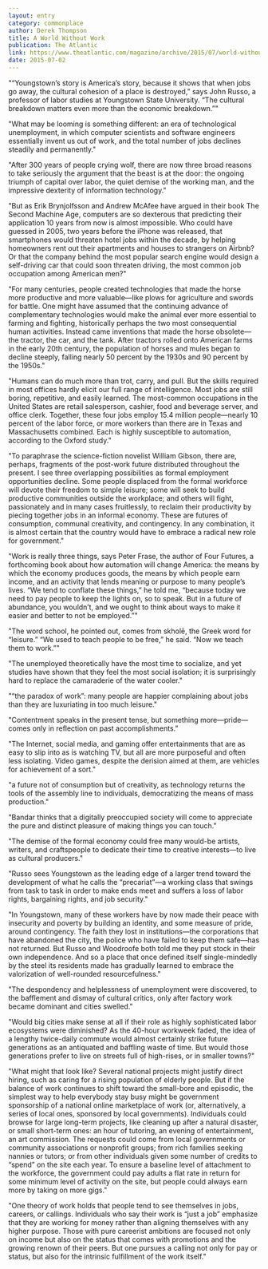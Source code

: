 ```yaml
---
layout: entry
category: commonplace
author: Derek Thompson
title: A World Without Work
publication: The Atlantic
link: https://www.theatlantic.com/magazine/archive/2015/07/world-without-work/395294/
date: 2015-07-02
---
```


"“Youngstown’s story is America’s story, because it shows that when jobs go away, the cultural cohesion of a place is destroyed,” says John Russo, a professor of labor studies at Youngstown State University. “The cultural breakdown matters even more than the economic breakdown.”"

"What may be looming is something different: an era of technological unemployment, in which computer scientists and software engineers essentially invent us out of work, and the total number of jobs declines steadily and permanently."

"After 300 years of people crying wolf, there are now three broad reasons to take seriously the argument that the beast is at the door: the ongoing triumph of capital over labor, the quiet demise of the working man, and the impressive dexterity of information technology."
 
"But as Erik Brynjolfsson and Andrew McAfee have argued in their book The Second Machine Age, computers are so dexterous that predicting their application 10 years from now is almost impossible. Who could have guessed in 2005, two years before the iPhone was released, that smartphones would threaten hotel jobs within the decade, by helping homeowners rent out their apartments and houses to strangers on Airbnb? Or that the company behind the most popular search engine would design a self-driving car that could soon threaten driving, the most common job occupation among American men?"

"For many centuries, people created technologies that made the horse more productive and more valuable—like plows for agriculture and swords for battle. One might have assumed that the continuing advance of complementary technologies would make the animal ever more essential to farming and fighting, historically perhaps the two most consequential human activities. Instead came inventions that made the horse obsolete—the tractor, the car, and the tank. After tractors rolled onto American farms in the early 20th century, the population of horses and mules began to decline steeply, falling nearly 50 percent by the 1930s and 90 percent by the 1950s."

"Humans can do much more than trot, carry, and pull. But the skills required in most offices hardly elicit our full range of intelligence. Most jobs are still boring, repetitive, and easily learned. The most-common occupations in the United States are retail salesperson, cashier, food and beverage server, and office clerk. Together, these four jobs employ 15.4 million people—nearly 10 percent of the labor force, or more workers than there are in Texas and Massachusetts combined. Each is highly susceptible to automation, according to the Oxford study."

"To paraphrase the science-fiction novelist William Gibson, there are, perhaps, fragments of the post-work future distributed throughout the present. I see three overlapping possibilities as formal employment opportunities decline. Some people displaced from the formal workforce will devote their freedom to simple leisure; some will seek to build productive communities outside the workplace; and others will fight, passionately and in many cases fruitlessly, to reclaim their productivity by piecing together jobs in an informal economy. These are futures of consumption, communal creativity, and contingency. In any combination, it is almost certain that the country would have to embrace a radical new role for government."
 
"Work is really three things, says Peter Frase, the author of Four Futures, a forthcoming book about how automation will change America: the means by which the economy produces goods, the means by which people earn income, and an activity that lends meaning or purpose to many people’s lives. “We tend to conflate these things,” he told me, “because today we need to pay people to keep the lights on, so to speak. But in a future of abundance, you wouldn’t, and we ought to think about ways to make it easier and better to not be employed.”"

"The word school, he pointed out, comes from skholē, the Greek word for “leisure.” “We used to teach people to be free,” he said. “Now we teach them to work.”"

"The unemployed theoretically have the most time to socialize, and yet studies have shown that they feel the most social isolation; it is surprisingly hard to replace the camaraderie of the water cooler."

"“the paradox of work”: many people are happier complaining about jobs than they are luxuriating in too much leisure."

"Contentment speaks in the present tense, but something more—pride—comes only in reflection on past accomplishments."

"The Internet, social media, and gaming offer entertainments that are as easy to slip into as is watching TV, but all are more purposeful and often less isolating. Video games, despite the derision aimed at them, are vehicles for achievement of a sort."

"a future not of consumption but of creativity, as technology returns the tools of the assembly line to individuals, democratizing the means of mass production."

"Bandar thinks that a digitally preoccupied society will come to appreciate the pure and distinct pleasure of making things you can touch."

"The demise of the formal economy could free many would-be artists, writers, and craftspeople to dedicate their time to creative interests—to live as cultural producers."

"Russo sees Youngstown as the leading edge of a larger trend toward the development of what he calls the “precariat”—a working class that swings from task to task in order to make ends meet and suffers a loss of labor rights, bargaining rights, and job security."

"In Youngstown, many of these workers have by now made their peace with insecurity and poverty by building an identity, and some measure of pride, around contingency. The faith they lost in institutions—the corporations that have abandoned the city, the police who have failed to keep them safe—has not returned. But Russo and Woodroofe both told me they put stock in their own independence. And so a place that once defined itself single-mindedly by the steel its residents made has gradually learned to embrace the valorization of well-rounded resourcefulness."
 
"The despondency and helplessness of unemployment were discovered, to the bafflement and dismay of cultural critics, only after factory work became dominant and cities swelled."

"Would big cities make sense at all if their role as highly sophisticated labor ecosystems were diminished? As the 40-hour workweek faded, the idea of a lengthy twice-daily commute would almost certainly strike future generations as an antiquated and baffling waste of time. But would those generations prefer to live on streets full of high-rises, or in smaller towns?"

"What might that look like? Several national projects might justify direct hiring, such as caring for a rising population of elderly people. But if the balance of work continues to shift toward the small-bore and episodic, the simplest way to help everybody stay busy might be government sponsorship of a national online marketplace of work (or, alternatively, a series of local ones, sponsored by local governments). Individuals could browse for large long-term projects, like cleaning up after a natural disaster, or small short-term ones: an hour of tutoring, an evening of entertainment, an art commission. The requests could come from local governments or community associations or nonprofit groups; from rich families seeking nannies or tutors; or from other individuals given some number of credits to “spend” on the site each year. To ensure a baseline level of attachment to the workforce, the government could pay adults a flat rate in return for some minimum level of activity on the site, but people could always earn more by taking on more gigs."

"One theory of work holds that people tend to see themselves in jobs, careers, or callings. Individuals who say their work is “just a job” emphasize that they are working for money rather than aligning themselves with any higher purpose. Those with pure careerist ambitions are focused not only on income but also on the status that comes with promotions and the growing renown of their peers. But one pursues a calling not only for pay or status, but also for the intrinsic fulfillment of the work itself."
